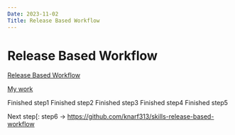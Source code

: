 ```yaml
---
Date: 2023-11-02
Title: Release Based Workflow
---
```

# Release Based Workflow
[Release Based Workflow](https://github.com/skills/release-based-workflow)

[My work](https://github.com/knarf313/skills-release-based-workflow)

Finished step1
Finished step2
Finished step3
Finished step4
Finished step5

Next step[: step6 -> https://github.com/knarf313/skills-release-based-workflow
